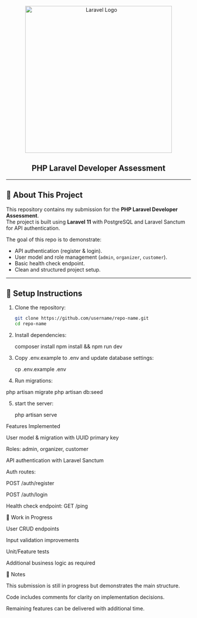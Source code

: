 <p align="center">
  <a href="https://laravel.com" target="_blank">
    <img src="https://raw.githubusercontent.com/laravel/art/master/logo-lockup/5%20SVG/2%20CMYK/1%20Full%20Color/laravel-logolockup-cmyk-red.svg" width="400" alt="Laravel Logo">
  </a>
</p>

<h2 align="center">PHP Laravel Developer Assessment</h2>

---

## 📖 About This Project
This repository contains my submission for the **PHP Laravel Developer Assessment**.  
The project is built using **Laravel 11** with PostgreSQL and Laravel Sanctum for API authentication.  

The goal of this repo is to demonstrate:
- API authentication (register & login).
- User model and role management (`admin`, `organizer`, `customer`).
- Basic health check endpoint.
- Clean and structured project setup.

---

## 🚀 Setup Instructions
1. Clone the repository:
   ```bash
   git clone https://github.com/username/repo-name.git
   cd repo-name

2. Install dependencies:

    composer install
    npm install && npm run dev


3. Copy .env.example to .env and update database settings:

    cp .env.example .env


4. Run migrations:

php artisan migrate
php artisan db:seed


5. start the server:

    php artisan serve

Features Implemented

 User model & migration with UUID primary key

 Roles: admin, organizer, customer

 API authentication with Laravel Sanctum

 Auth routes:

POST /auth/register

POST /auth/login

 Health check endpoint: GET /ping

🔄 Work in Progress

 User CRUD endpoints

 Input validation improvements

 Unit/Feature tests

 Additional business logic as required

📌 Notes

This submission is still in progress but demonstrates the main structure.

Code includes comments for clarity on implementation decisions.

Remaining features can be delivered with additional time.
